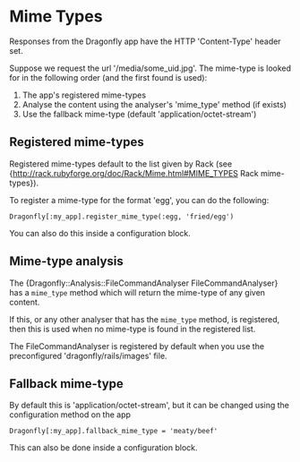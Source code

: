 Mime Types
==========

Responses from the Dragonfly app have the HTTP 'Content-Type' header set.

Suppose we request the url '/media/some_uid.jpg'.
The mime-type is looked for in the following order (and the first found is used):

1. The app's registered mime-types
2. Analyse the content using the analyser's 'mime_type' method (if exists)
3. Use the fallback mime-type (default 'application/octet-stream')

Registered mime-types
---------------------
Registered mime-types default to the list given by Rack (see {http://rack.rubyforge.org/doc/Rack/Mime.html#MIME_TYPES Rack mime-types}).

To register a mime-type for the format 'egg', you can do the following:

    Dragonfly[:my_app].register_mime_type(:egg, 'fried/egg')

You can also do this inside a configuration block.

Mime-type analysis
------------------
The {Dragonfly::Analysis::FileCommandAnalyser FileCommandAnalyser} has a `mime_type` method which will return the
mime-type of any given content.

If this, or any other analyser that has the `mime_type` method, is registered, then this is used when no mime-type
is found in the registered list.

The FileCommandAnalyser is registered by default when you use the preconfigured 'dragonfly/rails/images' file.

Fallback mime-type
------------------
By default this is 'application/octet-stream', but it can be changed using the configuration method on the app

    Dragonfly[:my_app].fallback_mime_type = 'meaty/beef'

This can also be done inside a configuration block.
